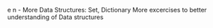 e
n - More Data Structures: Set, Dictionary
More excercises to better understanding of Data structures
